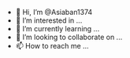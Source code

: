 - 👋 Hi, I’m @Asiaban1374
- 👀 I’m interested in ...
- 🌱 I’m currently learning ...
- 💞️ I’m looking to collaborate on ...
- 📫 How to reach me ...

<!---
Asiaban1374/Asiaban1374 is a ✨ special ✨ repository because its `README.md` (this file) appears on your GitHub profile.
You can click the Preview link to take a look at your changes.
--->

